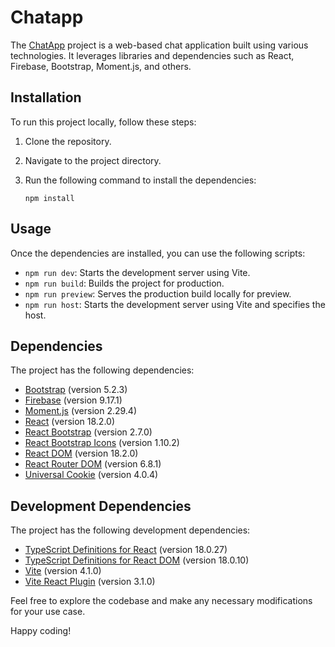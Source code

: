 # Chatapp
The [ChatApp](https://rifkichat.netlify.app)
project is a web-based chat application built using various technologies. It leverages libraries and dependencies such as React, Firebase, Bootstrap, Moment.js, and others. 

## Installation

To run this project locally, follow these steps:

 1. Clone the repository.
2. Navigate to the project directory.
3. Run the following command to install the dependencies:

   ```
   npm install
   ```

## Usage

Once the dependencies are installed, you can use the following scripts:

- `npm run dev`: Starts the development server using Vite.
- `npm run build`: Builds the project for production.
- `npm run preview`: Serves the production build locally for preview.
- `npm run host`: Starts the development server using Vite and specifies the host.

## Dependencies

The project has the following dependencies:

- [Bootstrap](https://getbootstrap.com) (version 5.2.3)
- [Firebase](https://firebase.google.com) (version 9.17.1)
- [Moment.js](https://momentjs.com) (version 2.29.4)
- [React](https://reactjs.org) (version 18.2.0)
- [React Bootstrap](https://react-bootstrap.github.io) (version 2.7.0)
- [React Bootstrap Icons](https://github.com/oblador/react-bootstrap-icons) (version 1.10.2)
- [React DOM](https://reactjs.org/docs/react-dom.html) (version 18.2.0)
- [React Router DOM](https://reactrouter.com) (version 6.8.1)
- [Universal Cookie](https://www.npmjs.com/package/universal-cookie) (version 4.0.4)

## Development Dependencies

The project has the following development dependencies:

- [TypeScript Definitions for React](https://www.npmjs.com/package/@types/react) (version 18.0.27)
- [TypeScript Definitions for React DOM](https://www.npmjs.com/package/@types/react-dom) (version 18.0.10)
- [Vite](https://vitejs.dev) (version 4.1.0)
- [Vite React Plugin](https://github.com/vitejs/vite/tree/main/packages/plugin-react) (version 3.1.0)

Feel free to explore the codebase and make any necessary modifications for your use case.

Happy coding!

